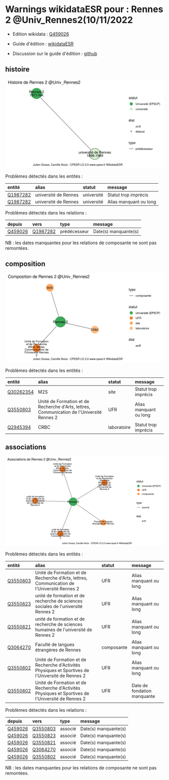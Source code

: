 Warnings wikidataESR pour : Rennes 2 @Univ_Rennes2(10/11/2022
================

- Edition wikidata : [Q459026](https://www.wikidata.org/wiki/Q459026)
- Guide d'édition : [wikidataESR](https://github.com/cpesr/wikidataESR/)

- Discussion sur le guide d'édition : [github](https://github.com/cpesr/wikidataESR/issues)



## histoire 

![Graphique non généré](Q459026-histoire.png) 

Problèmes détectés dans les entités :

|entité                                             |alias                |statut     |message                |
|:--------------------------------------------------|:--------------------|:----------|:----------------------|
|[Q1987282](https://www.wikidata.org/wiki/Q1987282) |université de Rennes |université |Statut trop imprécis   |
|[Q1987282](https://www.wikidata.org/wiki/Q1987282) |université de Rennes |université |Alias manquant ou long |

Problèmes détectés dans les relations :

|depuis                                           |vers                                               |type         |message              |
|:------------------------------------------------|:--------------------------------------------------|:------------|:--------------------|
|[Q459026](https://www.wikidata.org/wiki/Q459026) |[Q1987282](https://www.wikidata.org/wiki/Q1987282) |prédécesseur |Date(s) manquante(s) |

NB : les dates manquantes pour les relations de composante ne sont pas remontées. 



## composition 

![Graphique non généré](Q459026-composition.png) 

Problèmes détectés dans les entités :

|entité                                               |alias                                                                                      |statut      |message                |
|:----------------------------------------------------|:------------------------------------------------------------------------------------------|:-----------|:----------------------|
|[Q30262354](https://www.wikidata.org/wiki/Q30262354) |M2S                                                                                        |site        |Statut trop imprécis   |
|[Q3550803](https://www.wikidata.org/wiki/Q3550803)   |Unité de Formation et de Recherche d'Arts, lettres, Communication de l'Université Rennes 2 |UFR         |Alias manquant ou long |
|[Q2945394](https://www.wikidata.org/wiki/Q2945394)   |CRBC                                                                                       |laboratoire |Statut trop imprécis   |

 



## associations 

![Graphique non généré](Q459026-associations.png) 

Problèmes détectés dans les entités :

|entité                                             |alias                                                                                             |statut     |message                     |
|:--------------------------------------------------|:-------------------------------------------------------------------------------------------------|:----------|:---------------------------|
|[Q3550803](https://www.wikidata.org/wiki/Q3550803) |Unité de Formation et de Recherche d'Arts, lettres, Communication de l'Université Rennes 2        |UFR        |Alias manquant ou long      |
|[Q3550823](https://www.wikidata.org/wiki/Q3550823) |unité de formation et de recherche de sciences sociales de l'université Rennes 2                  |UFR        |Alias manquant ou long      |
|[Q3550821](https://www.wikidata.org/wiki/Q3550821) |unité de formation et de recherche de sciences humaines de l'université de Rennes 2               |UFR        |Alias manquant ou long      |
|[Q3064270](https://www.wikidata.org/wiki/Q3064270) |Faculté de langues étrangères de Rennes                                                           |composante |Alias manquant ou long      |
|[Q3550802](https://www.wikidata.org/wiki/Q3550802) |Unité de Formation et de Recherche d'Activités Physiques et Sportives de l'Université de Rennes 2 |UFR        |Alias manquant ou long      |
|[Q3550802](https://www.wikidata.org/wiki/Q3550802) |Unité de Formation et de Recherche d'Activités Physiques et Sportives de l'Université de Rennes 2 |UFR        |Date de fondation manquante |

Problèmes détectés dans les relations :

|depuis                                           |vers                                               |type    |message              |
|:------------------------------------------------|:--------------------------------------------------|:-------|:--------------------|
|[Q459026](https://www.wikidata.org/wiki/Q459026) |[Q3550803](https://www.wikidata.org/wiki/Q3550803) |associé |Date(s) manquante(s) |
|[Q459026](https://www.wikidata.org/wiki/Q459026) |[Q3550823](https://www.wikidata.org/wiki/Q3550823) |associé |Date(s) manquante(s) |
|[Q459026](https://www.wikidata.org/wiki/Q459026) |[Q3550821](https://www.wikidata.org/wiki/Q3550821) |associé |Date(s) manquante(s) |
|[Q459026](https://www.wikidata.org/wiki/Q459026) |[Q3064270](https://www.wikidata.org/wiki/Q3064270) |associé |Date(s) manquante(s) |
|[Q459026](https://www.wikidata.org/wiki/Q459026) |[Q3550802](https://www.wikidata.org/wiki/Q3550802) |associé |Date(s) manquante(s) |

NB : les dates manquantes pour les relations de composante ne sont pas remontées. 

